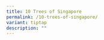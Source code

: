 ```yaml
---
title: 10 Trees of Singapore
permalink: /10-trees-of-singapore/
variant: tiptap
description: ""
---
```

<p></p>